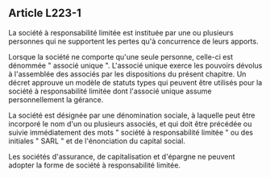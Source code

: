 Article L223-1
----
La société à responsabilité limitée est instituée par une ou plusieurs personnes
qui ne supportent les pertes qu'à concurrence de leurs apports.

Lorsque la société ne comporte qu'une seule personne, celle-ci est dénommée "
associé unique ". L'associé unique exerce les pouvoirs dévolus à l'assemblée des
associés par les dispositions du présent chapitre. Un décret approuve un modèle
de statuts types qui peuvent être utilisés pour la société à responsabilité
limitée dont l'associé unique assume personnellement la gérance.

La société est désignée par une dénomination sociale, à laquelle peut être
incorporé le nom d'un ou plusieurs associés, et qui doit être précédée ou suivie
immédiatement des mots " société à responsabilité limitée " ou des initiales "
SARL " et de l'énonciation du capital social.

Les sociétés d'assurance, de capitalisation et d'épargne ne peuvent adopter la
forme de société à responsabilité limitée.

